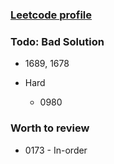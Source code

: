 ### [Leetcode profile](https://leetcode.com/tinghaolai/)


### Todo: Bad Solution

* 1689, 1678

* Hard
    * 0980

### Worth to review

* 0173 - In-order
